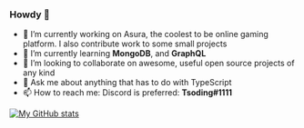 ### Howdy 👋

- 🔭 I’m currently working on Asura, the coolest to be online gaming platform. I also contribute work to some small projects
- 🌱 I’m currently learning **MongoDB**, and **GraphQL**
- 👯 I’m looking to collaborate on awesome, useful open source projects of any kind 
- 💬 Ask me about anything that has to do with TypeScript
- 📫 How to reach me: Discord is preferred: **Tsoding#1111**

[![My GitHub stats](https://github-readme-stats.vercel.app/api?username=Tsoxing&count_private=true&theme=dark&hide=stars,prs,issues,contribs)](https://github.com/Tsoxing/tsoxing)
